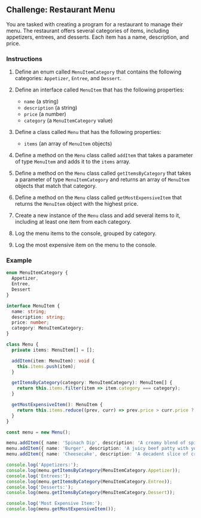## Challenge: Restaurant Menu

You are tasked with creating a program for a restaurant to manage their menu.
The restaurant offers several categories of items, including appetizers,
entrees, and desserts. Each item has a name, description, and price.

### Instructions

1. Define an enum called `MenuItemCategory` that contains the following
   categories: `Appetizer`, `Entree`, and `Dessert`.

2. Define an interface called `MenuItem` that has the following properties:
   - `name` (a string)
   - `description` (a string)
   - `price` (a number)
   - `category` (a `MenuItemCategory` value)

3. Define a class called `Menu` that has the following properties:
   - `items` (an array of `MenuItem` objects)

4. Define a method on the `Menu` class called `addItem` that takes a parameter
of type `MenuItem` and adds it to the `items` array.

5. Define a method on the `Menu` class called `getItemsByCategory` that takes a
parameter of type `MenuItemCategory` and returns an array of `MenuItem` objects
that match that category.

6. Define a method on the `Menu` class called `getMostExpensiveItem` that
returns the `MenuItem` object with the highest price.

7. Create a new instance of the `Menu` class and add several items to it,
including at least one item from each category.

8. Log the menu items to the console, grouped by category.

9. Log the most expensive item on the menu to the console.

### Example

```typescript
enum MenuItemCategory {
  Appetizer,
  Entree,
  Dessert
}

interface MenuItem {
  name: string;
  description: string;
  price: number;
  category: MenuItemCategory;
}

class Menu {
  private items: MenuItem[] = [];

  addItem(item: MenuItem): void {
    this.items.push(item);
  }

  getItemsByCategory(category: MenuItemCategory): MenuItem[] {
    return this.items.filter(item => item.category === category);
  }

  getMostExpensiveItem(): MenuItem {
    return this.items.reduce((prev, curr) => prev.price > curr.price ? prev : curr);
  }
}

const menu = new Menu();

menu.addItem({ name: 'Spinach Dip', description: 'A creamy blend of spinach and cheese', price: 8.99, category: MenuItemCategory.Appetizer });
menu.addItem({ name: 'Burger', description: 'A juicy beef patty with your choice of toppings', price: 12.99, category: MenuItemCategory.Entree });
menu.addItem({ name: 'Cheesecake', description: 'A decadent slice of creamy cheesecake', price: 6.99, category: MenuItemCategory.Dessert });

console.log('Appetizers:');
console.log(menu.getItemsByCategory(MenuItemCategory.Appetizer));
console.log('Entrees:');
console.log(menu.getItemsByCategory(MenuItemCategory.Entree));
console.log('Desserts:');
console.log(menu.getItemsByCategory(MenuItemCategory.Dessert));

console.log('Most Expensive Item:');
console.log(menu.getMostExpensiveItem());
```
